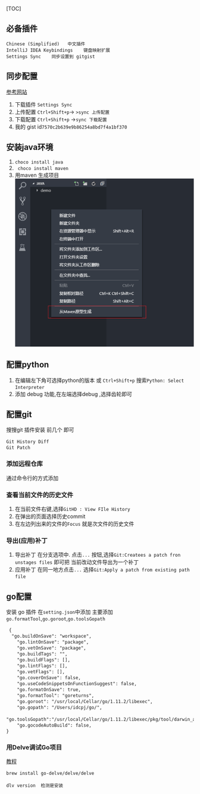 [TOC]

## 必备插件
```
Chinese (Simplified)   中文插件
IntelliJ IDEA Keybindings    键盘映射扩展
Settings Sync    同步设置到 gitgist
```
## 同步配置
[参考网站](https://tmr.js.org/p/fa3b8081/)
1. 下载插件
`Settings Sync
`
2. 上传配置
`Ctrl+Shift+p`-> `>sync 上传配置`
3. 下载配置
`Ctrl+Shift+p` ->`sync 下载配置`
4. 我的 gist id`7570c2b639e9b86254a8bd7f4a1bf370`

## 安装java环境
1. `choco install java`
2. ` choco install maven`
3. 用maven 生成项目
![](images/Snipaste_2018-12-06_14-10-27.png)

## 配置python
1. 在编辑左下角可选择python的版本 
    或 `Ctrl+Shift+p` 搜索`Python: Select Interpreter`
2. 添加 debug 功能,在左端选择debug ,选择齿轮即可


## 配置git
搜搜git 插件安装 前几个 即可
```
Git History Diff
Git Patch
```
### 添加远程仓库
通过命令行的方式添加

### 查看当前文件的历史文件
1. 在当前文件右键,选择`GitHD : View FIle History`
2. 在弹出的页面选择历史commit 
3. 在左边列出来的文件的`Focus` 就是次文件的历史文件

###  导出(应用)补丁
1. 导出补丁
在分支选项中. 点击`...` 按钮,选择`Git:Createes a patch fron unstages files` 即可把 当前改动文件导出为一个补丁
2. 应用补丁
在同一地方点击`...` 选择`Git:Apply a patch from existing path file`
 
## go配置
安装 go 插件
在`setting.json`中添加
主要添加 `go.formatTool`,`go.goroot`,`go.toolsGopath`
```
 {
  "go.buildOnSave": "workspace",
    "go.lintOnSave": "package",
    "go.vetOnSave": "package",
    "go.buildTags": "",
    "go.buildFlags": [],
    "go.lintFlags": [],
    "go.vetFlags": [],
    "go.coverOnSave": false,
    "go.useCodeSnippetsOnFunctionSuggest": false,
    "go.formatOnSave": true,
    "go.formatTool": "goreturns",
    "go.goroot": "/usr/local/Cellar/go/1.11.2/libexec",
    "go.gopath": "/Users/idcpj/go/", 
    "go.toolsGopath":"/usr/local/Cellar/go/1.11.2/libexec/pkg/tool/darwin_amd64",
    "go.gocodeAutoBuild": false,
}
```
### 用Delve调试Go项目
[教程](https://www.jianshu.com/p/25a2e6b52457)
```
brew install go-delve/delve/delve

dlv version  检测是安装
```






